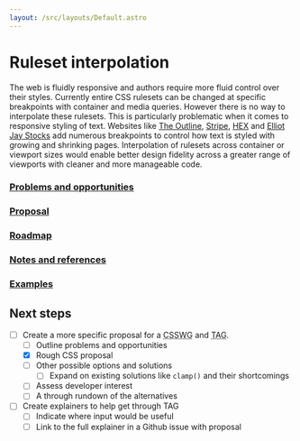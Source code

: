 ```yaml
---
layout: /src/layouts/Default.astro
---
```


<!-- @format -->

# Ruleset interpolation

The web is fluidly responsive and authors require more fluid control over their styles. Currently entire CSS rulesets can be changed at specific breakpoints with container and media queries. However there is no way to interpolate these rulesets. This is particularly problematic when it comes to responsive styling of text. Websites like [The Outline](https://theoutline.com/), [Stripe](https://stripe.com/), [HEX](https://hex.xyz/Margo/) and [Elliot Jay Stocks](https://elliotjaystocks.com/) add numerous breakpoints to control how text is styled with growing and shrinking pages. Interpolation of rulesets across container or viewport sizes would enable better design fidelity across a greater range of viewports with cleaner and more manageable code.

### [Problems and opportunities](problems-and-opportunities)

### [Proposal](proposal)

### [Roadmap](roadmap)

### [Notes and references](notes)

### [Examples](examples)



## Next steps

- [ ] Create a more specific proposal for a <abbr title="Cascading Style Sheets Working Group">CSSWG</abbr> and <abbr title="Technical Architecture Group">TAG</abbr>.
  - [ ] Outline problems and opportunities
  - [x] Rough CSS proposal
  - [ ] Other possible options and solutions
    - [ ] Expand on existing solutions like `clamp()` and their shortcomings
  - [ ] Assess developer interest
  - [ ] A through rundown of the alternatives
- [ ] Create explainers to help get through TAG
  - [ ] Indicate where input would be useful
  - [ ] Link to the full explainer in a Github issue with proposal
